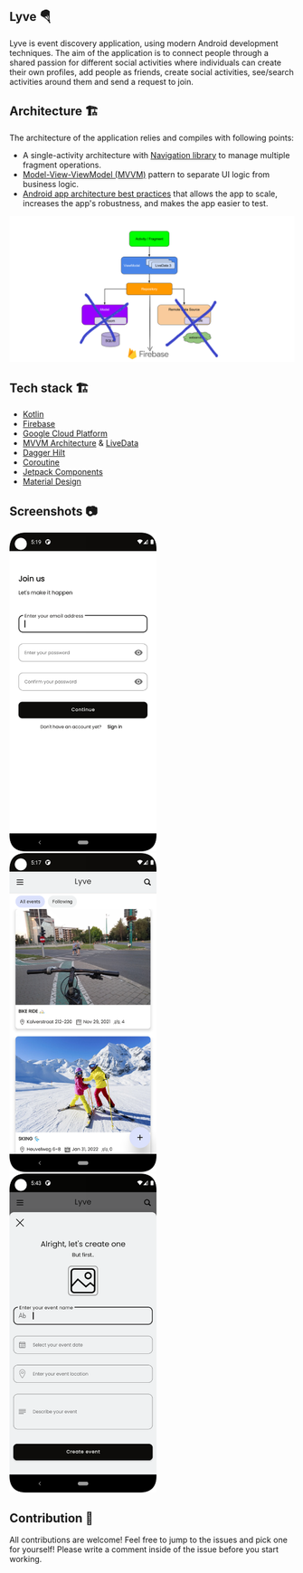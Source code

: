 ## Lyve 🪂
Lyve is event discovery application, using modern Android development techniques. The aim of the application is to connect people through a shared passion for different social activities where individuals can create their own profiles, add people as friends, create social activities, see/search activities around them and send a request to join.

## Architecture 🏗
The architecture of the application relies and compiles with following points:
* A single-activity architecture with [Navigation library](https://developer.android.com/guide/navigation) to manage multiple fragment operations.
* [Model-View-ViewModel (MVVM)](https://en.wikipedia.org/wiki/Model%E2%80%93view%E2%80%93viewmodel) pattern to separate UI logic from business logic.
* [Android app architecture best practices](https://developer.android.com/topic/architecture) that allows the app to scale, increases the app's robustness, and makes the app easier to test.

<p align="center"><a><img src="/arts/mvvm-diagram.png"" width="700"></a></p>

## Tech stack 🏗
* [Kotlin](https://kotlinlang.org/)
* [Firebase](https://firebase.google.com/)
* [Google Cloud Platform](https://cloud.google.com/)
* [MVVM Architecture](https://developer.android.com/jetpack/guide) & [LiveData](https://developer.android.com/topic/libraries/architecture/livedata)
* [Dagger Hilt](https://dagger.dev/hilt/)
* [Coroutine](https://developer.android.com/kotlin/coroutines)
* [Jetpack Components](https://developer.android.com/jetpack)
* [Material Design](https://material.io/design)

## Screenshots 📷
<img src="/arts/onboarding-register.png" width="260" color="#DBE1FC"> &emsp;<img src="/arts/user-feed.png" width="260" color="#DBE1FC"> &emsp;<img src="/arts/create-activity.png" width="260" color="#DBE1FC">

## Contribution 🙌
All contributions are welcome! Feel free to jump to the issues and pick one for yourself! Please write a comment inside of the issue before you start working.
